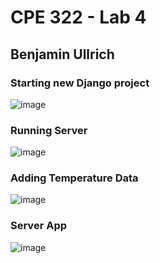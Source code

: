 # CPE 322 - Lab 4

## Benjamin Ullrich

### Starting new Django project
![image](https://github.com/BenUllrich/CPE-322-Work/assets/108437018/52087d1f-d29d-409e-8ca8-535619b30eef)


### Running Server
![image](https://github.com/BenUllrich/CPE-322-Work/assets/108437018/b8ba410b-6704-43e5-9e6f-bbd1af1b9b33)


### Adding Temperature Data
![image](https://github.com/BenUllrich/CPE-322-Work/assets/108437018/6f0f470c-fab7-499e-ade9-1898a59c785e)

### Server App
![image](https://github.com/BenUllrich/CPE-322-Work/assets/108437018/eaa8b641-91e6-40e0-b3b7-8b1b42dd02f3)
